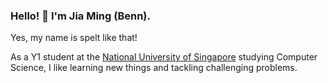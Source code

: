 ### Hello! 👋 I'm Jia Ming (Benn).

Yes, my name is spelt like that!

As a Y1 student at the [National University of Singapore](https://nus.edu.sg) studying Computer Science, I like learning new things and tackling challenging problems. 
